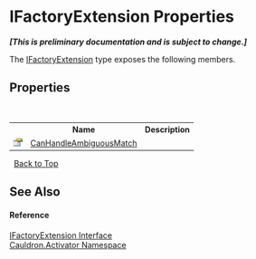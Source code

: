 # IFactoryExtension Properties
 _**\[This is preliminary documentation and is subject to change.\]**_

The <a href="T_Cauldron_Activator_IFactoryExtension">IFactoryExtension</a> type exposes the following members.


## Properties
&nbsp;<table><tr><th></th><th>Name</th><th>Description</th></tr><tr><td>![Public property](media/pubproperty.gif "Public property")</td><td><a href="P_Cauldron_Activator_IFactoryExtension_CanHandleAmbiguousMatch">CanHandleAmbiguousMatch</a></td><td /></tr></table>&nbsp;
<a href="#ifactoryextension-properties">Back to Top</a>

## See Also


#### Reference
<a href="T_Cauldron_Activator_IFactoryExtension">IFactoryExtension Interface</a><br /><a href="N_Cauldron_Activator">Cauldron.Activator Namespace</a><br />